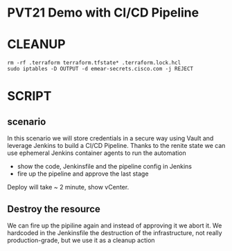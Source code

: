 # PVT21 Demo with CI/CD Pipeline

# CLEANUP 
```
rm -rf .terraform terraform.tfstate* .terraform.lock.hcl
sudo iptables -D OUTPUT -d emear-secrets.cisco.com -j REJECT
```

# SCRIPT 
## scenario 
In this scenario we will store credentials in a secure way using Vault and leverage Jenkins to build a CI/CD Pipeline.
Thanks to the renite state we can use ephemeral Jenkins container agents to run the automation

- show the code, Jenkinsfile and the pipeline config in Jenkins
- fire up the pipeline and approve the last stage

Deploy will take ~ 2 minute, show vCenter.

## Destroy the resource
We can fire up the pipiline again and instead of approving it we abort it.
We hardcoded in the Jenkinsfile the destruction of the infrastructure, not really production-grade, but we use it as a cleanup action